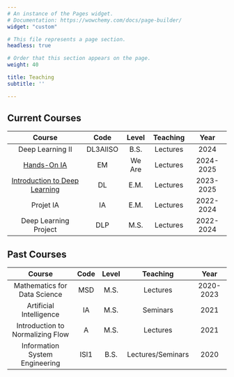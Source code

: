 ```yaml
---
# An instance of the Pages widget.
# Documentation: https://wowchemy.com/docs/page-builder/
widget: "custom"

# This file represents a page section.
headless: true

# Order that this section appears on the page.
weight: 40

title: Teaching
subtitle: ''

---
```


## Current Courses

|Course| Code | Level | Teaching | Year |
|:------:|:---:|:----:|:------:|:----:|
| Deep Learning II| DL3AIISO | B.S. | Lectures | 2024 |
| [Hands-On IA](https://www.lamsade.dauphine.fr/~averine/weare/liens.html) | EM | We Are | Lectures | 2024-2025 |
| [Introduction to Deep Learning](https://www.lamsade.dauphine.fr/~averine/EM_IASD/liens.html) | DL | E.M. | Lectures|2023-2025|
| Projet IA | IA | E.M. | Lectures | 2022-2024 |
|Deep Learning Project | DLP | M.S. |Lectures|2022-2024|

## Past Courses

|Course| Code | Level | Teaching | Year |
|:------:|:---:|:----:|:------:|:----:|
|Mathematics for Data Science | MSD | M.S. | Lectures |2020-2023|
|Artificial Intelligence | IA | M.S. |Seminars|2021|
|Introduction to Normalizing Flow | A | M.S. |Lectures|2021|
|Information System Engineering | ISI1 | B.S. | Lectures/Seminars |2020|
